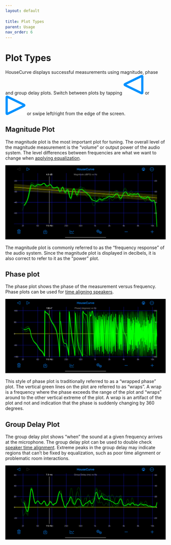 ```yaml
---
layout: default

title: Plot Types
parent: Usage
nav_order: 6
---
```



# Plot Types
HouseCurve displays successful measurements using magnitude, phase and group delay plots.  Switch between plots by tapping <img src="/assets/img/pageleft.png" alt="Page Left" class="app-icon"> or <img src="/assets/img/pageright.png" alt="Page Right" class="app-icon"> or swipe left/right from the edge of the screen.

## Magnitude Plot
The magnitude plot is the most important plot for tuning.  The overall level of the magnitude measurement is the “volume” or output power of the audio system.  The level differences between frequencies are what we want to change when [applying equalization](../tuning/equalization.md).

![magnitude plot](/assets/img/measurement_magnitude.png "Magnitude plot")

The magnitude plot is commonly referred to as the “frequency response” of the audio system.  Since the magnitude plot is displayed in decibels, it is also correct to refer to it as the "power" plot.

## Phase plot
The phase plot shows the phase of the measurement versus frequency.  Phase plots can be used for [time aligning speakers](../tuning/time_align.md#time-align-using-phase).

![phase plot](/assets/img/measurement_phase.png "Phase plot")

This style of phase plot is traditionally referred to as a “wrapped phase” plot.  The vertical green lines on the plot are referred to as “wraps”.  A wrap is a frequency where the phase exceeds the range of the plot and “wraps” around to the other vertical extreme of the plot.  A wrap is an artifact of the plot and not and indication that the phase is suddenly changing by 360 degrees.

## Group Delay Plot
The group delay plot shows “when” the sound at a given frequency arrives at the microphone.  The group delay plot can be used to double check [speaker time alignment](../tuning/time_align.md).  Extreme peaks in the group delay may indicate regions that can’t be fixed by equalization, such as poor time alignment or problematic room interactions.

![group delay plot](/assets/img/measurement_delay.png "Group delay plot")



